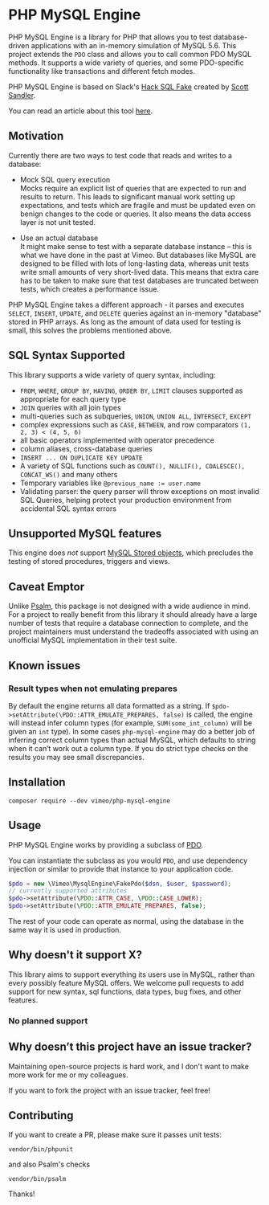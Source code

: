 # PHP MySQL Engine

PHP MySQL Engine is a library for PHP that allows you to test database-driven applications with an in-memory simulation of MySQL 5.6. This project extends the `PDO` class and allows you to call common PDO MySQL methods. It supports a wide variety of queries, and some PDO-specific functionality like transactions and different fetch modes.

PHP MySQL Engine is based on Slack's [Hack SQL Fake](https://github.com/slackhq/hack-sql-fake) created by [Scott Sandler](https://github.com/ssandler).

You can read an article about this tool [here](https://medium.com/vimeo-engineering-blog/the-great-pretender-faster-application-tests-with-mysql-simulation-26250f13d251).

## Motivation

Currently there are two ways to test code that reads and writes to a database:

- Mock SQL query execution<br/>
  Mocks require an explicit list of queries that are expected to run and results to return. This leads to significant manual work setting up expectations, and tests which are fragile and must be updated even on benign changes to the code or queries. It also means the data access layer is not unit tested.
  
- Use an actual database<br />
  It might make sense to test with a separate database instance – this is what we have done in the past at Vimeo. But databases like MySQL are designed to be filled with lots of long-lasting data, whereas unit tests write small amounts of very short-lived data. This means that extra care has to be taken to make sure that test databases are truncated between tests, which creates a performance issue.

PHP MySQL Engine takes a different approach - it parses and executes `SELECT`, `INSERT`, `UPDATE`, and `DELETE` queries against an in-memory "database" stored in PHP arrays. As long as the amount of data used for testing is small, this solves the problems mentioned above.

## SQL Syntax Supported

This library supports a wide variety of query syntax, including:

- `FROM`, `WHERE`, `GROUP BY`, `HAVING`, `ORDER BY`, `LIMIT` clauses supported as appropriate for each query type
- `JOIN` queries with all join types
- multi-queries such as subqueries, `UNION`, `UNION ALL`, `INTERSECT`, `EXCEPT`
- complex expressions such as `CASE`, `BETWEEN`, and row comparators `(1, 2, 3) < (4, 5, 6)`
- all basic operators implemented with operator precedence
- column aliases, cross-database queries
- `INSERT ... ON DUPLICATE KEY UPDATE`
- A variety of SQL functions such as `COUNT(), NULLIF(), COALESCE(), CONCAT_WS()` and many others
- Temporary variables like `@previous_name := user.name`
- Validating parser: the query parser will throw exceptions on most invalid SQL Queries, helping protect your production environment from accidental SQL syntax errors

## Unsupported MySQL features

This engine does _not_ support [MySQL Stored objects](https://dev.mysql.com/doc/refman/5.6/en/stored-objects.html), which precludes the testing of stored procedures, triggers and views.

## Caveat Emptor

Unlike [Psalm](https://github.com/vimeo/psalm), this package is not designed with a wide audience in mind. For a project to really benefit from this library it should already have a large number of tests that require a database connection to complete, and the project maintainers must understand the tradeoffs associated with using an unofficial MySQL implementation in their test suite.

## Known issues

### Result types when not emulating prepares

By default the engine returns all data formatted as a string. If `$pdo->setAttribute(\PDO::ATTR_EMULATE_PREPARES, false)` is called, the engine will instead infer column types (for example, `SUM(some_int_column)` will be given an `int` type). In some cases `php-mysql-engine` may do a better job of inferring correct column types than actual MySQL, which defaults to string when it can’t work out a column type. If you do strict type checks on the results you may see small discrepancies.

## Installation

```
composer require --dev vimeo/php-mysql-engine
```

## Usage

PHP MySQL Engine works by providing a subclass of [PDO](https://www.php.net/manual/en/class.pdo.php).

You can instantiate the subclass as you would `PDO`, and use dependency injection or similar to provide that instance to your application code.

```php
$pdo = new \Vimeo\MysqlEngine\FakePdo($dsn, $user, $password);
// currently supported attributes
$pdo->setAttribute(\PDO::ATTR_CASE, \PDO::CASE_LOWER);
$pdo->setAttribute(\PDO::ATTR_EMULATE_PREPARES, false);
```

The rest of your code can operate as normal, using the database in the same way it is used in production.

## Why doesn't it support X?

This library aims to support everything its users use in MySQL, rather than every possibly feature MySQL offers. We welcome pull requests to add support for new syntax, sql functions, data types, bug fixes, and other features.

### No planned support 

## Why doesn’t this project have an issue tracker?

Maintaining open-source projects is hard work, and I don't want to make more work for me or my colleagues.

If you want to fork the project with an issue tracker, feel free!

## Contributing

If you want to create a PR, please make sure it passes unit tests:

```
vendor/bin/phpunit
```

and also Psalm's checks

```
vendor/bin/psalm
```

Thanks!

